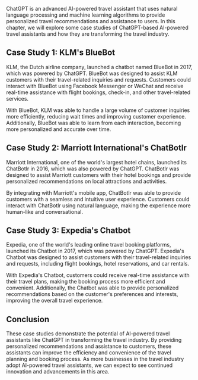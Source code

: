 
ChatGPT is an advanced AI-powered travel assistant that uses natural language processing and machine learning algorithms to provide personalized travel recommendations and assistance to users. In this chapter, we will explore some case studies of ChatGPT-based AI-powered travel assistants and how they are transforming the travel industry.

Case Study 1: KLM's BlueBot
---------------------------

KLM, the Dutch airline company, launched a chatbot named BlueBot in 2017, which was powered by ChatGPT. BlueBot was designed to assist KLM customers with their travel-related inquiries and requests. Customers could interact with BlueBot using Facebook Messenger or WeChat and receive real-time assistance with flight bookings, check-in, and other travel-related services.

With BlueBot, KLM was able to handle a large volume of customer inquiries more efficiently, reducing wait times and improving customer experience. Additionally, BlueBot was able to learn from each interaction, becoming more personalized and accurate over time.

Case Study 2: Marriott International's ChatBotlr
------------------------------------------------

Marriott International, one of the world's largest hotel chains, launched its ChatBotlr in 2016, which was also powered by ChatGPT. ChatBotlr was designed to assist Marriott customers with their hotel bookings and provide personalized recommendations on local attractions and activities.

By integrating with Marriott's mobile app, ChatBotlr was able to provide customers with a seamless and intuitive user experience. Customers could interact with ChatBotlr using natural language, making the experience more human-like and conversational.

Case Study 3: Expedia's Chatbot
-------------------------------

Expedia, one of the world's leading online travel booking platforms, launched its Chatbot in 2017, which was powered by ChatGPT. Expedia's Chatbot was designed to assist customers with their travel-related inquiries and requests, including flight bookings, hotel reservations, and car rentals.

With Expedia's Chatbot, customers could receive real-time assistance with their travel plans, making the booking process more efficient and convenient. Additionally, the Chatbot was able to provide personalized recommendations based on the customer's preferences and interests, improving the overall travel experience.

Conclusion
----------

These case studies demonstrate the potential of AI-powered travel assistants like ChatGPT in transforming the travel industry. By providing personalized recommendations and assistance to customers, these assistants can improve the efficiency and convenience of the travel planning and booking process. As more businesses in the travel industry adopt AI-powered travel assistants, we can expect to see continued innovation and advancements in this area.
